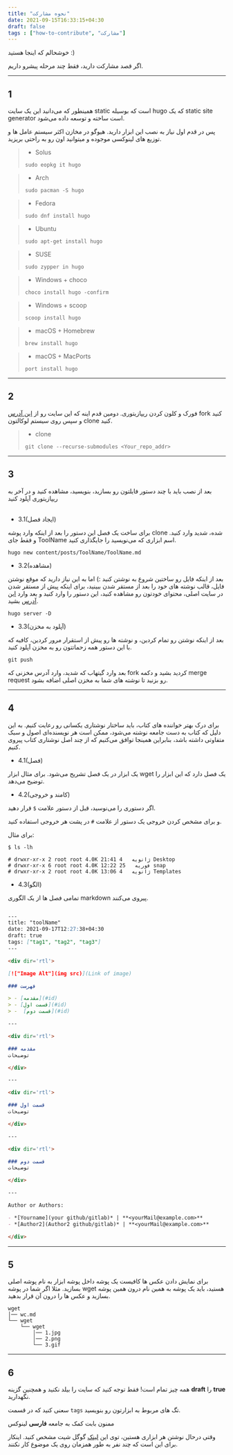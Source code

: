 ```yaml
---
title: "نحوه مشارکت"
date: 2021-09-15T16:33:15+04:30
draft: false
tags : ["how-to-contribute", "مشارکت"]
---
```


خوشحالم که اینجا هستید :)

اگر قصد مشارکت دارید، فقط چند مرحله پیشرو داریم.

---

## 1

همینطور که می‌دانید این یک سایت
static
است که بوسیله
hugo
که یک 
static site generator
است ساخته و توسعه داده می‌شود.

پس در قدم اول نیاز به نصب این ابزار دارید.
هیوگو در مخازن اکثر سیستم عامل ها و توزیع های لینوکسی موجوده و میتوانید اون رو به راحتی بریزید.

> - Solus
>
> `sudo eopkg it hugo`

> - Arch
>
>`sudo pacman -S hugo`

> - Fedora
>
> `sudo dnf install hugo`

> - Ubuntu
>
> `sudo apt-get install hugo`

> - SUSE
>
>`sudo zypper in hugo`

> - Windows + choco
>
>`choco install hugo -confirm`

> - Windows + scoop
>
>`scoop install hugo`

> - macOS + Homebrew
>
>`brew install hugo`

> - macOS + MacPorts
>
>`port install hugo`

---

## 2

فورک و کلون کردن ریپازیتوری.
دومین قدم اینه که این سایت رو از
[این آدرس](https://github.com/bit-orbit/the-secret-bit)
fork
کنید و سپس روی سیستم لوکالتون
clone
کنید.

> - clone
> 
> ```
> git clone --recurse-submodules <Your_repo_addr>
> ```

---

## 3

بعد از نصب باید با چند دستور فایلتون رو بسازید، بنویسید، مشاهده کنید و در
آخر به ریپازیتوری آپلود کنید
<br>
<br>

- 3.1(ایجاد فصل)

برای ساخت یک فصل این دستور را بعد از اینکه وارد پوشه
clone 
شده، شدید وارد کنید. و فقط جای
ToolName
اسم ابزاری که می‌نویسید را جایگذاری کنید.

```
hugo new content/posts/ToolName/ToolName.md
```

- 3.2(مشاهده)

بعد از اینکه فایل رو ساختین شروع به نوشتن کنید :)
اما به این نیاز دارید که موقع نوشتن فایل، قالب نوشته های خود را بعد از
مستقر شدن ببینید، برای اینکه پیش از مستقر شدن در سایت اصلی، محتوای خودتون رو مشاهده
کنید، این دستور را وارد کنید و بعد وارد
[این آدرس](http://localhost:1313/the-secret-bit/)
بشید.

```
hugo server -D
```

- 3.3(آپلود به مخزن)

بعد از اینکه نوشتن رو تمام کردین، و نوشته ها رو پیش از استقرار مرور کردین،
کافیه که با این دستور همه زحماتتون رو به مخزن آپلود کنید.

```
git push
```

بعد وارد گیتهاب که شدید، وارد آدرس مخزنی که
fork
کردید بشید و دکمه
merge request
رو بزنید تا نوشته های شما به مخزن اصلی اضافه بشود.

---

## 4

برای درک بهتر خواننده های کتاب، باید ساختار نوشتاری یکسانی رو رعایت کنیم.
به این دلیل که کتاب به دست جامعه نوشته می‌شود، ممکن است هر نویسنده‌ای اصول و سبک متفاوتی
داشته باشد، بنابراین همینجا توافق می‌کنیم که از چند اصل نوشتاری کتاب پیروی کنیم.

- 4.1(فصل)

یک ابزار در یک فصل تشریح می‌شود.
برای مثال ابزار
wget
یک فصل دارد که این ابزار را توضیح می‌دهد.

- 4.2(کامند و خروجی)

اگر دستوری را می‌نوسید، قبل از دستور علامت
`$`
قرار دهید.

و برای مشخص کردن خروجی یک دستور از علامت
`#`
در پشت هر خروجی استفاده کنید.

برای مثال:

```
$ ls -lh

# drwxr-xr-x 2 root root 4.0K ژانویه   4 21:41 Desktop
# drwxr-xr-x 6 root root 4.0K فوریه   25 12:22 snap
# drwxr-xr-x 2 root root 4.0K ژانویه   4 13:06 Templates
```

- 4.3(الگو)

تمامی فصل ها از یک الگوری
markdown
پیروی می‌کنند.

```md

---
title: "toolName"
date: 2021-09-17T12:27:38+04:30
draft: true
tags: ["tag1", "tag2", "tag3"]
---

<div dir='rtl'>

[!["Image Alt"](img src)](Link of image)

### فهرست

> - [مقدمه](#id)
> - [قسمت اول](#id)
> -  [قسمت دوم](#id)

---

<div dir='rtl'>

### مقدمه
توضیحات

</div>

---

<div dir='rtl'>

### قسمت اول
توضیحات

</div>

---

<div dir='rtl'>

### قسمت دوم
توضیحات

</div>

---

Author or Authors:

- *[Yourname](your github/gitlab)* | **<yourMail@example.com>**
- *[Author2](Author2 github/gitlab)* | **<yourMail@example.com>**

</div>

```

---

## 5

برای نمایش دادن عکس ها کافیست یک پوشه داخل پوشه ابزار به نام پوشه اصلی بسازید.
مثلا اگر شما در پوشه
wget
هستید، باید یک پوشه به همین نام درون همین پوشه بسازید
و عکس ها را درون آن قرار بدهید.

```
wget
│── wc.md
└── wget
    └── wget
        │── 1.jpg
        │── 2.png
        └── 3.gif
```

---

## 6
همه چیز تمام است! فقط توجه کنید که سایت را بیلد نکنید
و همچنین گزینه
**draft**
را
**true**
نگهدارید.

سعنی کنید که در قسمت
`tags`
تگ های مربوط به ابزارتون رو بنویسید.


ممنون بابت کمک به جامعه **فارسی** لینوکس


وقتی درحال نوشتن هر ابزاری هستین، توی این
[لینک](https://docs.google.com/spreadsheets/d/1PXXUOklciHW1glSj9GU8d9ojZw6xKCQVZCAeUhGEg9U/edit?usp=sharing)
گوگل شیت
مشخص کنید. اینکار برای این است که چند نفر به طور همزمان روی یک موضوع کار نکنند.